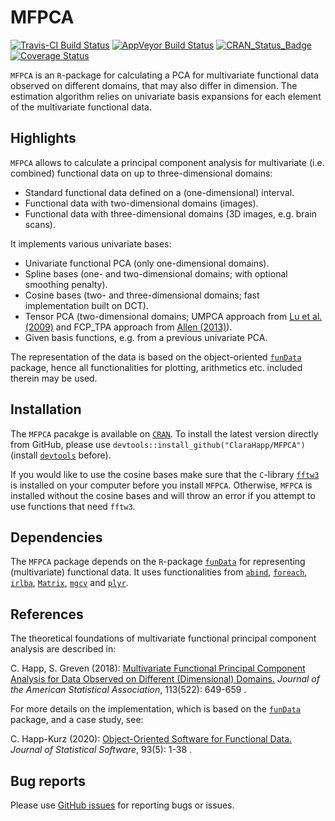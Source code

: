 # MFPCA

[![Travis-CI Build Status](https://travis-ci.org/ClaraHapp/MFPCA.svg?branch=master)](https://travis-ci.org/ClaraHapp/MFPCA) 
[![AppVeyor Build Status](https://ci.appveyor.com/api/projects/status/github/clarahapp/MFPCA?branch=master&svg=true)](https://ci.appveyor.com/project/clarahapp/MFPCA)
[![CRAN\_Status\_Badge](https://www.r-pkg.org/badges/version/MFPCA)](https://cran.r-project.org/package=MFPCA)
[![Coverage Status](https://img.shields.io/codecov/c/github/ClaraHapp/MFPCA/master.svg)](https://codecov.io/github/ClaraHapp/MFPCA?branch=master)



`MFPCA` is an `R`-package for calculating a PCA for multivariate functional data observed on different domains, that may also differ in dimension. The estimation algorithm relies on univariate basis expansions for each element of the multivariate functional data.

## Highlights ##

`MFPCA` allows to calculate a principal component analysis for multivariate (i.e. combined) functional data on up to three-dimensional domains:

* Standard functional data defined on a (one-dimensional) interval.
* Functional data with two-dimensional domains (images).
* Functional data with three-dimensional domains (3D images, e.g. brain scans).

It implements various univariate bases:

* Univariate functional PCA (only one-dimensional domains).
* Spline bases (one- and two-dimensional domains; with optional smoothing penalty).
* Cosine bases (two- and three-dimensional domains; fast implementation built on DCT).
* Tensor PCA (two-dimensional domains; UMPCA approach from [Lu et al. (2009)](https://ieeexplore.ieee.org/xpl/articleDetails.jsp?arnumber=5272374) and FCP_TPA approach from [Allen (2013)](https://ieeexplore.ieee.org/document/6714047)).
* Given basis functions, e.g. from a previous univariate PCA.

The representation of the data is based on the object-oriented [`funData`](https://github.com/ClaraHapp/funData) package, hence all functionalities for plotting, arithmetics etc. included therein may be used.


## Installation ##

The `MFPCA` pacakge is available on [`CRAN`](https://CRAN.R-project.org/package=MFPCA). To install the latest version directly from GitHub, please use `devtools::install_github("ClaraHapp/MFPCA")` (install [`devtools`](https://cran.r-project.org/package=devtools) before).

If you would like to use the cosine bases make sure that the `C`-library [`fftw3`](http://www.fftw.org/) is installed on your computer before you install `MFPCA`. Otherwise, `MFPCA` is installed without the cosine bases and will throw an error if you attempt to use functions that need `fftw3`.

## Dependencies ##

The `MFPCA` package depends on the `R`-package [`funData`](https://CRAN.R-project.org/package=funData) for representing (multivariate) functional data. It uses functionalities from 
[`abind`](https://CRAN.R-project.org/package=abind), 
[`foreach`](https://CRAN.R-project.org/package=foreach), 
[`irlba`](https://CRAN.R-project.org/package=irlba), 
[`Matrix`](https://CRAN.R-project.org/package=Matrix), 
[`mgcv`](https://CRAN.R-project.org/package=mgcv) and
[`plyr`](https://CRAN.R-project.org/package=plyr).

## References ##

The theoretical foundations of multivariate functional principal component analysis are described in:

C. Happ, S. Greven (2018): [Multivariate Functional Principal Component Analysis for Data Observed on Different (Dimensional) Domains.](https://doi.org/10.1080/01621459.2016.1273115)
    *Journal of the American Statistical Association*, 113(522): 649-659 .
    
For more details on the implementation, which is based on the [`funData`](https://CRAN.R-project.org/package=funData) package, and a case study, see:

C. Happ-Kurz (2020): [Object-Oriented Software for Functional Data.](http://doi.org/10.18637/jss.v093.i05>) *Journal of
Statistical Software*, 93(5): 1-38 .

## Bug reports ##

Please use [GitHub issues](https://github.com/ClaraHapp/MFPCA/issues) for reporting bugs or issues.